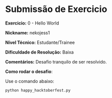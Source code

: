 # Submissão de Exercicio

**Exercicio:** 0 - Hello World

**Nickname:** nekojess1

**Nível Técnico:**  Estudante/Trainee

**Dificuldade de Resolução:**  Baixa

**Comentários:** Desafio tranquilo de ser resolvido. 

**Como rodar o desafio**: 

Use o comando abaixo: 
```bash
python happy_hacktoberfest.py
```
